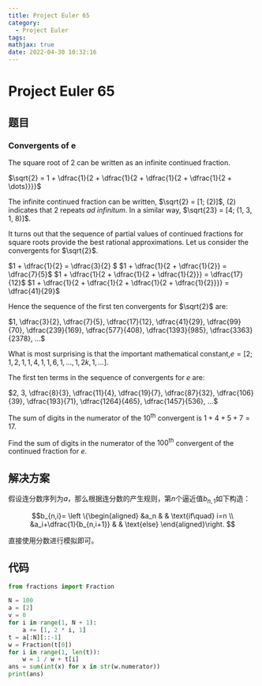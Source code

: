 ```yaml
---
title: Project Euler 65
category:
  - Project Euler
tags:
mathjax: true
date: 2022-04-30 10:32:16
---
```


<escape><!-- more --></escape>

# Project Euler 65

## 题目

### Convergents of e

The square root of $2$ can be written as an infinite continued fraction.

$\sqrt{2} = 1 + \dfrac{1}{2 + \dfrac{1}{2 + \dfrac{1}{2 + \dfrac{1}{2 + \dots}}}}$

The infinite continued fraction can be written, $\sqrt{2} = [1; (2)]$, $(2)$ indicates that 2 repeats *ad infinitum*. In a similar way, $\sqrt{23} = [4; (1, 3, 1, 8)]$.

It turns out that the sequence of partial values of continued fractions for square roots provide the best rational approximations. Let us consider the convergents for $\sqrt{2}$.

$1 + \dfrac{1}{2} = \dfrac{3}{2} $
$1 + \dfrac{1}{2 + \dfrac{1}{2}} = \dfrac{7}{5}$
$1 + \dfrac{1}{2 + \dfrac{1}{2 + \dfrac{1}{2}}} = \dfrac{17}{12}$
$1 + \dfrac{1}{2 + \dfrac{1}{2 + \dfrac{1}{2 + \dfrac{1}{2}}}} = \dfrac{41}{29}$

Hence the sequence of the first ten convergents for $\sqrt{2}$ are:

$1, \dfrac{3}{2}, \dfrac{7}{5}, \dfrac{17}{12}, \dfrac{41}{29}, \dfrac{99}{70}, \dfrac{239}{169}, \dfrac{577}{408}, \dfrac{1393}{985}, \dfrac{3363}{2378}, ...$

What is most surprising is that the important mathematical constant,$e = [2; 1, 2, 1, 1, 4, 1, 1, 6, 1, \dots , 1, 2k, 1, \dots]$.

The first ten terms in the sequence of convergents for $e$ are:

$2, 3, \dfrac{8}{3}, \dfrac{11}{4}, \dfrac{19}{7}, \dfrac{87}{32}, \dfrac{106}{39}, \dfrac{193}{71}, \dfrac{1264}{465}, \dfrac{1457}{536}, ...$

The sum of digits in the numerator of the $10^{\text{th}}$ convergent is $1 + 4 + 5 + 7 = 17$.

Find the sum of digits in the numerator of the $100 ^{\text{th}}$ convergent of the continued fraction for $e$.

## 解决方案

假设连分数序列为$a$，那么根据连分数的产生规则，第$n$个逼近值$b_{n,1}$如下构造：

$$b_{n,i}=
\left \{\begin{aligned}
  &a_n  & & \text{if\quad} i=n \\
  &a_i+\dfrac{1}{b_{n,i+1}} & & \text{else}
\end{aligned}\right.
$$

直接使用分数进行模拟即可。

## 代码

```py
from fractions import Fraction

N = 100
a = [2]
v = 0
for i in range(1, N + 1):
    a += [1, 2 * i, 1]
t = a[:N][::-1]
w = Fraction(t[0])
for i in range(1, len(t)):
    w = 1 / w + t[i]
ans = sum(int(x) for x in str(w.numerator))
print(ans)

```
